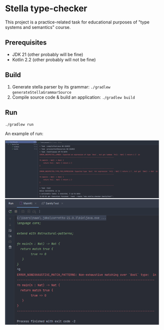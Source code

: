 # Stella type-checker

This project is a practice-related task for educational purposes of "type systems and semantics" course.

## Prerequisites

- JDK 21 (other probably will be fine)
- Kotlin 2.2 (other probably will not be fine)

## Build

1. Generate stella parser by its grammar: `./gradlew generateStellaGrammarSource`
2. Compile source code & build an application: `./gradlew build`

## Run

`./gradlew run`



An example of run:

![img-sanity-test](pictures/sanity.png)
![img-sanity-run](pictures/sanity-run.png)